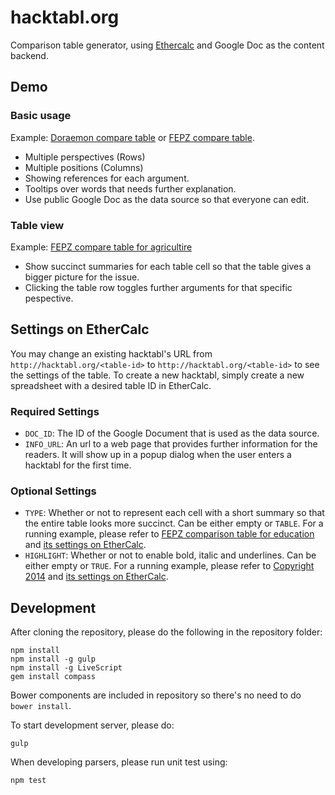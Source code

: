 hacktabl.org
================

Comparison table generator, using [Ethercalc](http://ethercalc.org) and Google Doc as the content backend.


Demo
----

### Basic usage

Example: [Doraemon compare table](http://hacktabl.org/doratable) or [FEPZ compare table](http://hacktabl.org/fepz).

* Multiple perspectives (Rows)
* Multiple positions (Columns)
* Showing references for each argument.
* Tooltips over words that needs further explanation.
* Use public Google Doc as the data source so that everyone can edit.


### Table view

Example: [FEPZ compare table for agricultire](http://hacktabl.org/fepz-agriculture)

* Show succinct summaries for each table cell so that the table gives a bigger picture for the issue.
* Clicking the table row toggles further arguments for that specific pespective.



Settings on EtherCalc
---------------------
You may change an existing hacktabl's URL from `http://hacktabl.org/<table-id>` to `http://hacktabl.org/<table-id>` to see the settings of the table. To create a new hacktabl, simply create a new spreadsheet with a desired table ID in EtherCalc.


### Required Settings

* `DOC_ID`: The ID of the Google Document that is used as the data source.
* `INFO_URL`: An url to a web page that provides further information for the readers. It will show up in a popup dialog when the user enters a hacktabl for the first time.

### Optional Settings

* `TYPE`: Whether or not to represent each cell with a short summary so that the entire table looks more succinct. Can be either empty or `TABLE`. For a running example, please refer to [FEPZ comparison table for education](http://hacktabl.org/fepz-edu) and [its settings on EtherCalc](http://ethercalc.org/fepz-edu).
* `HIGHLIGHT`: Whether or not to enable bold, italic and underlines. Can be either empty or `TRUE`. For a running example, please refer to [Copyright 2014](http://hacktabl.org/copyright2014) and [its settings on EtherCalc](http://ethercalc.org/copyright2014).


Development
-----------

After cloning the repository, please do the following in the repository folder:

```
npm install
npm install -g gulp
npm install -g LiveScript
gem install compass
```

Bower components are included in repository so there's no need to do `bower install`.

To start development server, please do:

```
gulp
```

When developing parsers, please run unit test using:

```
npm test
```
